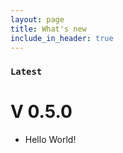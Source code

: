 ```yaml
---
layout: page
title: What's new
include_in_header: true
---
```


### `Latest`
# **V 0.5.0**
- Hello World!